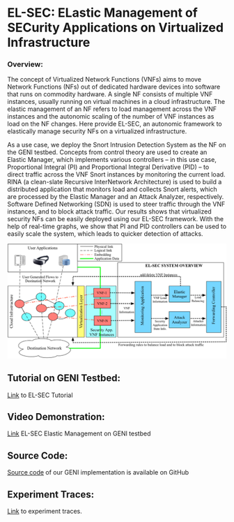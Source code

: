
# EL-SEC: ELastic Management of SECurity Applications on Virtualized Infrastructure

### Overview:
The concept of Virtualized Network Functions (VNFs) aims to move Network Functions (NFs) out of dedicated hardware devices into software that runs on commodity hardware. A single NF consists of multiple VNF instances, usually running on virtual machines in a cloud infrastructure. The elastic management of an NF refers to load management across the VNF instances and the autonomic scaling of the number of VNF instances as load on the NF changes. Here provide EL-SEC, an autonomic framework to elastically manage security NFs on a virtualized infrastructure.

As a use case, we deploy the Snort Intrusion Detection System as the NF on the GENI testbed. Concepts from control theory are used to create an Elastic Manager, which implements various controllers – in this use case, Proportional Integral (PI) and Proportional Integral Derivative (PID) – to direct traffic across the VNF Snort instances by monitoring the current load. RINA (a clean-slate Recursive InterNetwork Architecture) is used to build a distributed application that monitors load and collects Snort alerts, which are processed by the Elastic Manager and an Attack Analyzer, respectively. Software Defined Networking (SDN) is used to steer traffic through the VNF instances, and to block attack traffic. Our results shows that virtualized security NFs can be easily deployed using our EL-SEC framework. With the help of real-time graphs, we show that PI and PID controllers can be used to easily scale the system, which leads to quicker detection of attacks.

<img src="https://github.com/akhtarnabeel/ELSEC/raw/master/Figures/EL_SEC_Overview.jpg" />

## Tutorial on GENI Testbed:
[Link](https://github.com/akhtarnabeel/ELSEC/blob/master/Tutorial.md) to EL-SEC Tutorial

## Video Demonstration:
[Link](https://www.youtube.com/watch?v=2T_d_J4AVn8) EL-SEC Elastic Management on GENI testbed

## Source Code:
[Source code](https://github.com/akhtarnabeel/ELSEC) of our GENI implementation is available on GitHub

## Experiment Traces:
[Link](https://github.com/akhtarnabeel/ELSEC/tree/master/ExperimentalTraces) to experiment traces.

